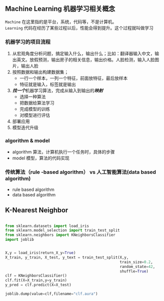 ## Machine Learning 机器学习相关概念
`Machine` 在这里指的是平台，系统，代码等，不是计算机。  
`Learning` 代码在经历了某些过程以后，性能会得到提升。这个过程就叫做学习  
### 机器学习的项目流程
1. 从宏观角度分析问题，搞定输入什么，输出什么；比如：翻译器输入中文，输出英文。放假预测，输出房子的相关信息，输出价格。人脸检测，输入人脸图片，输出人脸
2. 按照数据和输出构建数据集；
   * 一行一个样本，一列一个特征，前面放特征，最后放样本
   * 特征就是输入，标签就是输出
3. ***找一个***机器学习算法，完成从输入到输出的***映射***
   * 选择一种算法
   * 把数据给算法学习
   * 完成模型的训练
   * 对模型进行评估
4. 部署应用
5. 模型迭代升级
### algorithm & model
* algorithm 算法，计算机执行一个任务时，具体的步骤
* model 模型，算法的代码实现
### 传统算法（rule -based algorithm） vs 人工智能算法(data based algorithm)
* rule based algorithm 
* data based algorithm
## K-Nearest Neighbor
```python

from sklearn.datasets import load_iris
from sklearn.model_selection import train_test_split
from sklearn.neighbors import KNeighborsClassifier
import joblib


X,y = load_iris(return_X_y=True)
X_train, y_train, X_test, y_text = train_test_split(X,y,
                                                    train_size=0.2,
                                                    random_state=42,
                                                    shuffle=True)
clf = KNeighborsClassifier()
clf.fit(X=X_train,y=y_train)
y_pred = clf.predict(X=X_test)

joblib.dump(value=clf,filename="clf.aura")
```


